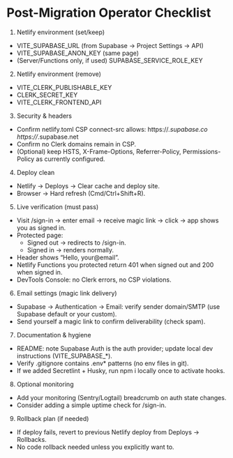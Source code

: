 # Post-Migration Operator Checklist

1) Netlify environment (set/keep)
- VITE_SUPABASE_URL (from Supabase → Project Settings → API)
- VITE_SUPABASE_ANON_KEY (same page)
- (Server/Functions only, if used) SUPABASE_SERVICE_ROLE_KEY

2) Netlify environment (remove)
- VITE_CLERK_PUBLISHABLE_KEY
- CLERK_SECRET_KEY
- VITE_CLERK_FRONTEND_API

3) Security & headers
- Confirm netlify.toml CSP connect-src allows: https://*.supabase.co https://*.supabase.net
- Confirm no Clerk domains remain in CSP.
- (Optional) keep HSTS, X-Frame-Options, Referrer-Policy, Permissions-Policy as currently configured.

4) Deploy clean
- Netlify → Deploys → Clear cache and deploy site.
- Browser → Hard refresh (Cmd/Ctrl+Shift+R).

5) Live verification (must pass)
- Visit /sign-in → enter email → receive magic link → click → app shows you as signed in.
- Protected page:
  - Signed out → redirects to /sign-in.
  - Signed in → renders normally.
- Header shows “Hello, your@email”.
- Netlify Functions you protected return 401 when signed out and 200 when signed in.
- DevTools Console: no Clerk errors, no CSP violations.

6) Email settings (magic link delivery)
- Supabase → Authentication → Email: verify sender domain/SMTP (use Supabase default or your custom).
- Send yourself a magic link to confirm deliverability (check spam).

7) Documentation & hygiene
- README: note Supabase Auth is the auth provider; update local dev instructions (VITE_SUPABASE_*).
- Verify .gitignore contains .env* patterns (no env files in git).
- If we added Secretlint + Husky, run npm i locally once to activate hooks.

8) Optional monitoring
- Add your monitoring (Sentry/Logtail) breadcrumb on auth state changes.
- Consider adding a simple uptime check for /sign-in.

9) Rollback plan (if needed)
- If deploy fails, revert to previous Netlify deploy from Deploys → Rollbacks.
- No code rollback needed unless you explicitly want to.
